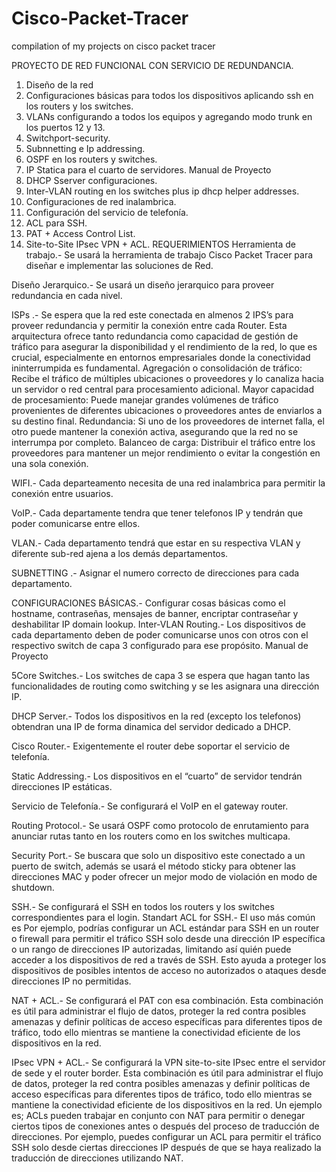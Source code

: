 # Cisco-Packet-Tracer
compilation of my projects on cisco packet tracer

PROYECTO DE RED FUNCIONAL CON SERVICIO DE REDUNDANCIA.
1. Diseño de la red
2. Configuraciones básicas para todos los dispositivos aplicando ssh en los routers y los switches.
3. VLANs configurando a todos los equipos y agregando modo trunk en los puertos 12 y 13.
4. Switchport-security.
5. Subnnetting e Ip addressing.
6. OSPF en los routers y switches.
7. IP Statica para el cuarto de servidores.
Manual de Proyecto
48. DHCP Sserver configuraciones.
9. Inter-VLAN routing en los switches plus ip dhcp helper addresses.
10. Configuraciones de red inalambrica.
11. Configuración del servicio de telefonía.
12. ACL para SSH.
13. PAT + Access Control List.
14. Site-to-Site IPsec VPN + ACL.
REQUERIMIENTOS
Herramienta de trabajo.- Se usará la herramienta de trabajo Cisco Packet Tracer para diseñar e
implementar las soluciones de Red.

Diseño Jerarquico.- Se usará un diseño jerarquico para proveer redundancia en cada nivel.

ISPs .- Se espera que la red este conectada en almenos 2 IPS’s para proveer redundancia y
permitir la conexión entre cada Router.
Esta arquitectura ofrece tanto redundancia como capacidad de gestión de tráfico para asegurar
la disponibilidad y el rendimiento de la red, lo que es crucial, especialmente en entornos
empresariales donde la conectividad ininterrumpida es fundamental.
  Agregación o consolidación de tráfico: Recibe el tráfico de múltiples ubicaciones o
  proveedores y lo canaliza hacia un servidor o red central para procesamiento adicional.
  Mayor capacidad de procesamiento: Puede manejar grandes volúmenes de tráfico
  provenientes de diferentes ubicaciones o proveedores antes de enviarlos a su destino
  final.
  Redundancia: Si uno de los proveedores de internet falla, el otro puede mantener la
  conexión activa, asegurando que la red no se interrumpa por completo.
  Balanceo de carga: Distribuir el tráfico entre los proveedores para mantener un mejor
  rendimiento o evitar la congestión en una sola conexión.

WIFI.- Cada departeamento necesita de una red inalambrica para permitir la conexión entre
usuarios.

VoIP.- Cada departamente tendra que tener telefonos IP y tendrán que poder comunicarse entre
ellos.

VLAN.- Cada departamento tendrá que estar en su respectiva VLAN y diferente sub-red ajena a
los demás departamentos.

SUBNETTING .- Asignar el numero correcto de direcciones para cada departamento.

CONFIGURACIONES BÁSICAS.- Configurar cosas básicas como el hostname, contraseñas,
mensajes de banner, encriptar contraseñar y deshabilitar IP domain lookup.
Inter-VLAN Routing.- Los dispositivos de cada departamento deben de poder comunicarse unos
con otros con el respectivo switch de capa 3 configurado para ese propósito.
Manual de Proyecto

5Core Switches.- Los switches de capa 3 se espera que hagan tanto las funcionalidades de
routing como switching y se les asignara una dirección IP.

DHCP Server.- Todos los dispositivos en la red (excepto los telefonos) obtendran una IP de
forma dinamica del servidor dedicado a DHCP.

Cisco Router.- Exigentemente el router debe soportar el servicio de telefonía.

Static Addressing.- Los dispositivos en el “cuarto” de servidor tendrán direcciones IP estáticas.

Servicio de Telefonía.- Se configurará el VoIP en el gateway router.

Routing Protocol.- Se usará OSPF como protocolo de enrutamiento para anunciar rutas tanto
en los routers como en los switches multicapa.

Security Port.- Se buscara que solo un dispositivo este conectado a un puerto de switch,
además se usará el método sticky para obtener las direcciones MAC y poder ofrecer un mejor
modo de violación en modo de shutdown.

SSH.- Se configurará el SSH en todos los routers y los switches correspondientes para el login.
Standart ACL for SSH.- El uso más común es Por ejemplo, podrías configurar un ACL estándar
para SSH en un router o firewall para permitir el tráfico SSH solo desde una dirección IP
específica o un rango de direcciones IP autorizadas, limitando así quién puede acceder a los
dispositivos de red a través de SSH. Esto ayuda a proteger los dispositivos de posibles intentos
de acceso no autorizados o ataques desde direcciones IP no permitidas.

NAT + ACL.- Se configurará el PAT con esa combinación. Esta combinación es útil para
administrar el flujo de datos, proteger la red contra posibles amenazas y definir políticas de
acceso específicas para diferentes tipos de tráfico, todo ello mientras se mantiene la conectividad
eficiente de los dispositivos en la red.

IPsec VPN + ACL.- Se configurará la VPN site-to-site IPsec entre el servidor de sede y el router
border. Esta combinación es útil para administrar el flujo de datos, proteger la red contra posibles
amenazas y definir políticas de acceso específicas para diferentes tipos de tráfico, todo ello
mientras se mantiene la conectividad eficiente de los dispositivos en la red.
Un ejemplo es; ACLs pueden trabajar en conjunto con NAT para permitir o denegar ciertos tipos
de conexiones antes o después del proceso de traducción de direcciones. Por ejemplo, puedes
configurar un ACL para permitir el tráfico SSH solo desde ciertas direcciones IP después de que
se haya realizado la traducción de direcciones utilizando NAT.
